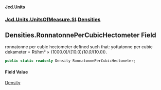 #### [Jcd.Units](index.md 'index')

### [Jcd.Units.UnitsOfMeasure.SI](Jcd.Units.UnitsOfMeasure.SI.md 'Jcd.Units.UnitsOfMeasure.SI').[Densities](Densities.md 'Jcd.Units.UnitsOfMeasure.SI.Densities')

## Densities.RonnatonnePerCubicHectometer Field

ronnatonne per cubic hectometer defined such that: yottatonne per cubic dekameter = Rt/hm³ ×
(1000.0)/((10.0)*(10.0)*(10.0)).

```csharp
public static readonly Density RonnatonnePerCubicHectometer;
```

#### Field Value

[Density](Density.md 'Jcd.Units.UnitTypes.Density')